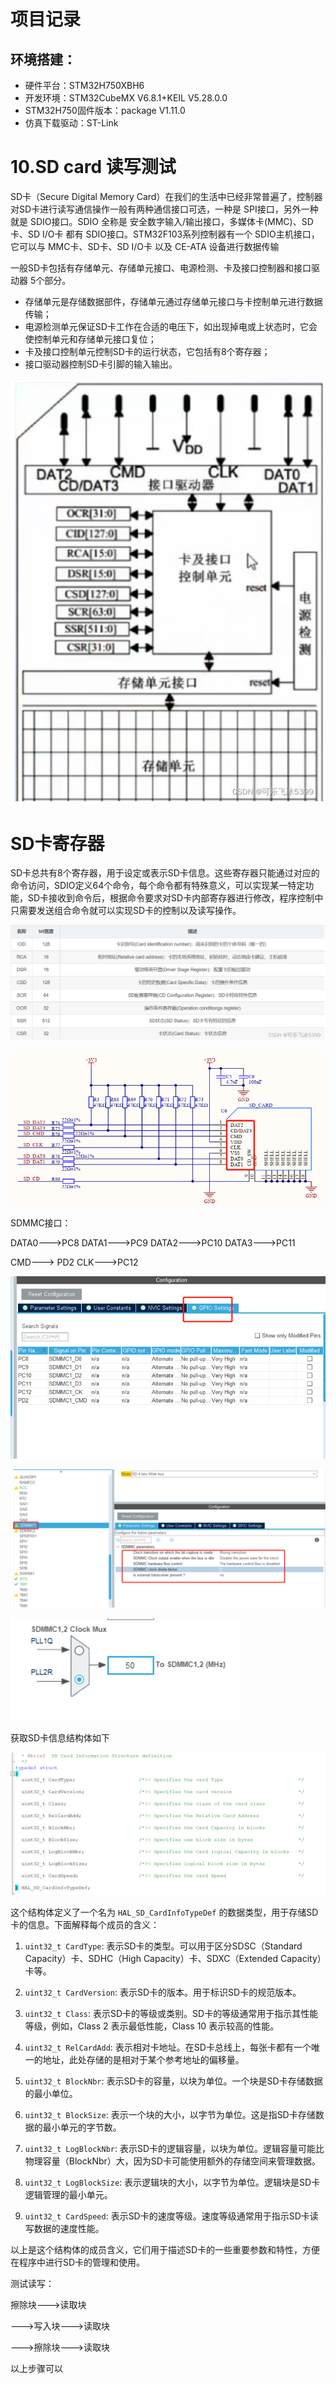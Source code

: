 

# 项目记录

## 环境搭建：

- 硬件平台：STM32H750XBH6
- 开发环境：STM32CubeMX V6.8.1+KEIL V5.28.0.0
- STM32H750固件版本：package V1.11.0
- 仿真下载驱动：ST-Link



# 10.SD card 读写测试

SD卡（Secure Digital Memory Card）在我们的生活中已经非常普遍了，控制器对SD卡进行读写通信操作一般有两种通信接口可选，一种是 SPI接口，另外一种就是 SDIO接口。SDIO 全称是 安全数字输入/输出接口，多媒体卡(MMC)、SD卡、SD I/O卡 都有 SDIO接口。STM32F103系列控制器有一个 SDIO主机接口，它可以与 MMC卡、SD卡、SD I/O卡 以及 CE-ATA 设备进行数据传输



一般SD卡包括有存储单元、存储单元接口、电源检测、卡及接口控制器和接口驱动器 5个部分。

- 存储单元是存储数据部件，存储单元通过存储单元接口与卡控制单元进行数据传输；
- 电源检测单元保证SD卡工作在合适的电压下，如出现掉电或上状态时，它会使控制单元和存储单元接口复位；
- 卡及接口控制单元控制SD卡的运行状态，它包括有8个寄存器；
- 接口驱动器控制SD卡引脚的输入输出。



![image-20230721092013922](pic/image-20230721092013922.png)

# SD卡寄存器

SD卡总共有8个寄存器，用于设定或表示SD卡信息。这些寄存器只能通过对应的命令访问，SDIO定义64个命令，每个命令都有特殊意义，可以实现某一特定功能，SD卡接收到命令后，根据命令要求对SD卡内部寄存器进行修改，程序控制中只需要发送组合命令就可以实现SD卡的控制以及读写操作。

![image-20230721092144830](pic/image-20230721092144830.png)

![image-20230721091820427](pic/image-20230721091820427.png)

SDMMC接口：

DATA0--->PC8    DATA1--->PC9     DATA2--->PC10    DATA3--->PC11

CMD---> PD2     CLK--->PC12

![image-20230721093932268](pic/image-20230721093932268.png)

![image-20230721093838897](pic/image-20230721093838897.png)

![image-20230721093750814](pic/image-20230721093750814.png)



获取SD卡信息结构体如下

![image-20230721103613177](pic/image-20230721103613177.png)

这个结构体定义了一个名为 `HAL_SD_CardInfoTypeDef` 的数据类型，用于存储SD卡的信息。下面解释每个成员的含义：

1. `uint32_t CardType`: 表示SD卡的类型。可以用于区分SDSC（Standard Capacity）卡、SDHC（High Capacity）卡、SDXC（Extended Capacity）卡等。

2. `uint32_t CardVersion`: 表示SD卡的版本。用于标识SD卡的规范版本。

3. `uint32_t Class`: 表示SD卡的等级或类别。SD卡的等级通常用于指示其性能等级，例如，Class 2 表示最低性能，Class 10 表示较高的性能。

4. `uint32_t RelCardAdd`: 表示相对卡地址。在SD卡总线上，每张卡都有一个唯一的地址，此处存储的是相对于某个参考地址的偏移量。

5. `uint32_t BlockNbr`: 表示SD卡的容量，以块为单位。一个块是SD卡存储数据的最小单位。

6. `uint32_t BlockSize`: 表示一个块的大小，以字节为单位。这是指SD卡存储数据的最小单元的字节数。

7. `uint32_t LogBlockNbr`: 表示SD卡的逻辑容量，以块为单位。逻辑容量可能比物理容量（BlockNbr）大，因为SD卡可能使用额外的存储空间来管理数据。

8. `uint32_t LogBlockSize`: 表示逻辑块的大小，以字节为单位。逻辑块是SD卡逻辑管理的最小单元。

9. `uint32_t CardSpeed`: 表示SD卡的速度等级。速度等级通常用于指示SD卡读写数据的速度性能。

以上是这个结构体的成员含义，它们用于描述SD卡的一些重要参数和特性，方便在程序中进行SD卡的管理和使用。



测试读写：

擦除块--->读取块

--->写入块--->读取块

--->擦除块--->读取块



以上步骤可以